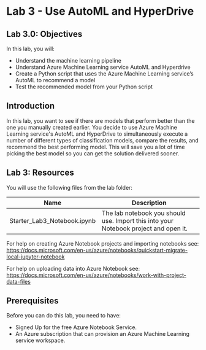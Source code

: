# Lab 3 - Use AutoML and HyperDrive

## Lab 3.0: Objectives

In this lab, you will:

- Understand the machine learning pipeline
- Understand Azure Machine Learning service AutoML and Hyperdrive
- Create a Python script that uses the Azure Machine Learning service’s AutoML to recommend a model
- Test the recommended model from your Python script



## Introduction

In this lab, you want to see if there are models that perform better than the one you manually created earlier. You decide to use Azure Machine Learning service's AutoML and HyperDrive to simultaneously execute a number of different types of classification models, compare the results, and recommend the best performing model. This will save you a lot of time picking the best model so you can get the solution delivered sooner. 

## Lab 3: Resources

You will use the following files from the lab folder:

Name                            | Description
----                            | -----------
Starter_Lab3_Notebook.ipynb     | The lab notebook you should use.  Import this into your Notebook project and open it. 


For help on creating Azure Notebook projects and importing notebooks see: https://docs.microsoft.com/en-us/azure/notebooks/quickstart-migrate-local-jupyter-notebook

For help on uploading data into Azure Notebook see: https://docs.microsoft.com/en-us/azure/notebooks/work-with-project-data-files



## Prerequisites

Before you can do this lab, you need to have:
- Signed Up for the free Azure Notebook Service.  
- An Azure subscription that can provision an Azure Machine Learning service workspace.
